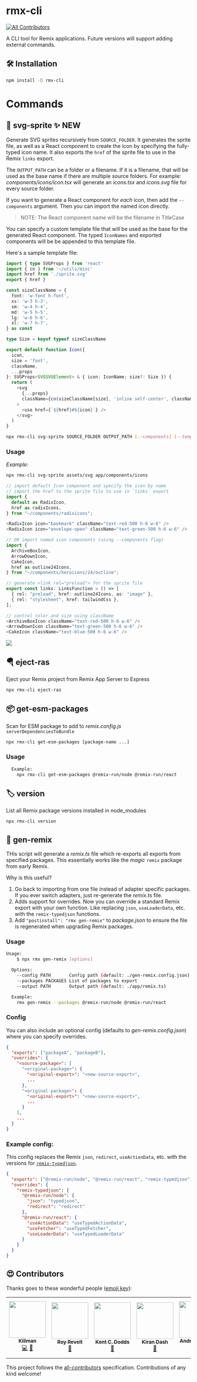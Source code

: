 # rmx-cli

<!-- ALL-CONTRIBUTORS-BADGE:START - Do not remove or modify this section -->
[![All Contributors](https://img.shields.io/badge/all_contributors-6-orange.svg?style=flat-square)](#contributors-)
<!-- ALL-CONTRIBUTORS-BADGE:END -->

A CLI tool for Remix applications. Future versions will support adding external
commands.

## 🛠 Installation

```bash
npm install -D rmx-cli
```

# Commands

## 🎁 svg-sprite ✨ NEW

Generate SVG sprites recursively from `SOURCE_FOLDER`. It generates the sprite file,
as well as a React component to create the icon by specifying the fully-typed icon name.
It also exports the `href` of the sprite file to use in the Remix `links` export.

The `OUTPUT_PATH` can be a folder or a filename. If it is a filename, that will be used
as the base name if there are multiple source folders. For example:
_components/icons/icon.tsx_ will generate an _icons.tsx_ and _icons.svg_ file for every
source folder.

If you want to generate a React component for _each_ icon, then add the `--components`
argument. Then you can import the named icon directly.

> NOTE: The React component name will be the filename in TitleCase

You can specify a custom template file that will be used as the base for the generated
React component. The typed `IconNames` and exported components will be be appended to this
template file.

Here's a sample template file:

```ts
import { type SVGProps } from 'react'
import { cn } from '~/utils/misc'
import href from './sprite.svg'
export { href }

const sizeClassName = {
  font: 'w-font h-font',
  xs: 'w-3 h-3',
  sm: 'w-4 h-4',
  md: 'w-5 h-5',
  lg: 'w-6 h-6',
  xl: 'w-7 h-7',
} as const

type Size = keyof typeof sizeClassName

export default function Icon({
  icon,
  size = 'font',
  className,
  ...props
}: SVGProps<SVGSVGElement> & { icon: IconName; size?: Size }) {
  return (
    <svg
      {...props}
      className={cn(sizeClassName[size], 'inline self-center', className)}
    >
      <use href={`${href}#${icon}`} />
    </svg>
  )
}
```

```bash
npx rmx-cli svg-sprite SOURCE_FOLDER OUTPUT_PATH [--components] [--template=TEMPLATE_FILE]
```

### Usage

_Example:_

```bash
npx rmx-cli svg-sprite assets/svg app/components/icons
```

```ts
// import default Icon component and specify the icon by name
// import the href to the sprite file to use in `links` export
import {
  default as RadixIcon,
  href as radixIcons,
} from "~/components/radixicons";

<RadixIcon icon="bookmark" className="text-red-500 h-6 w-6" />
<RadixIcon icon="envelope-open" className="text-green-500 h-6 w-6" />

// OR import named icon components (using --components flag)
import {
  ArchiveBoxIcon,
  ArrowDownIcon,
  CakeIcon,
  href as outline24Icons,
} from "~/components/heroicons/24/outline";

// generate <link rel="preload"> for the sprite file
export const links: LinksFunction = () => [
  { rel: "preload", href: outline24Icons, as: "image" },
  { rel: "stylesheet", href: tailwindCss },
];

// control color and size using className
<ArchiveBoxIcon className="text-red-500 h-6 w-6" />
<ArrowDownIcon className="text-green-500 h-6 w-6" />
<CakeIcon className="text-blue-500 h-6 w-6" />
```

<img src="./images/svg-sprite.png" style="max-width:400px">

## 🪂 eject-ras

Eject your Remix project from Remix App Server to Express

```bash
npx rmx-cli eject-ras
```

## 📦 get-esm-packages

Scan for ESM package to add to _remix.config.js_ `serverDependenciesToBundle`

```bash
npx rmx-cli get-esm-packages [package-name ...]
```

### Usage

```bash
  Example:
    npx rmx-cli get-esm-packages @remix-run/node @remix-run/react
```

## 🏷️ version

List all Remix package versions installed in node_modules

```bash
npx rmx-cli version
```

## 🚀 gen-remix

THis script will generate a _remix.ts_ file which re-exports all exports
from specified packages. This essentially works like the _magic_ `remix`
package from early Remix.

Why is this useful?

1. Go back to importing from one file instead of adapter specific packages. If you ever switch adapters, just re-generate the _remix.ts_ file.
2. Adds support for overrides. Now you can override a standard Remix export with your own function. Like replacing `json`, `useLoaderData`, etc. with the `remix-typedjson` functions.
3. Add `"postinstall": "rmx gen-remix"` to _package.json_ to ensure the file is regenerated when upgrading Remix packages.

### Usage

```bash
Usage:
    $ npx rmx gen-remix [options]

  Options:
    --config PATH       Config path (default: ./gen-remix.config.json)
    --packages PACKAGES List of packages to export
    --output PATH       Output path (default: ./app/remix.ts)

  Example:
    rmx gen-remix --packages @remix-run/node @remix-run/react
```

### Config

You can also include an optional config (defaults to _gen-remix.config.json_) where you can specify overrides.

```json
{
  "exports": ["packageA", "packageB"],
  "overrides": {
    "<source-package>": [
      "<original-package>": {
        "<original-export>": "<new-source-export>",
        ...
      },
      "<original-package>": {
        "<original-export>": "<new-source-export>",
        ...
      }
    ],
    ...
  }
}
```

### Example config:

This config replaces the Remix `json`, `redirect`, `useActionData`, etc. with the versions for [`remix-typedjson`](https://github.com/kiliman/remix-typedjson).

```json
{
  "exports": ["@remix-run/node", "@remix-run/react", "remix-typedjson"],
  "overrides": {
    "remix-typedjson": {
      "@remix-run/node": {
        "json": "typedjson",
        "redirect": "redirect"
      },
      "@remix-run/react": {
        "useActionData": "useTypedActionData",
        "useFetcher": "useTypedFetcher",
        "useLoaderData": "useTypedLoaderData"
      }
    }
  }
}
```

## 😍 Contributors

Thanks goes to these wonderful people ([emoji key](https://allcontributors.org/docs/en/emoji-key)):

<!-- ALL-CONTRIBUTORS-LIST:START - Do not remove or modify this section -->
<!-- prettier-ignore-start -->
<!-- markdownlint-disable -->
<table>
  <tr>
    <td align="center"><a href="https://kiliman.dev/"><img src="https://avatars.githubusercontent.com/u/47168?v=4?s=100" width="100px;" alt=""/><br /><sub><b>Kiliman</b></sub></a><br /><a href="https://github.com/Kiliman/rmx-cli/commits?author=kiliman" title="Code">💻</a> <a href="https://github.com/Kiliman/rmx-cli/commits?author=kiliman" title="Documentation">📖</a></td>
    <td align="center"><a href="https://codsen.com/os/"><img src="https://avatars.githubusercontent.com/u/8344688?v=4?s=100" width="100px;" alt=""/><br /><sub><b>Roy Revelt</b></sub></a><br /><a href="https://github.com/Kiliman/rmx-cli/commits?author=revelt" title="Documentation">📖</a></td>
    <td align="center"><a href="https://kentcdodds.com/"><img src="https://avatars.githubusercontent.com/u/1500684?v=4?s=100" width="100px;" alt=""/><br /><sub><b>Kent C. Dodds</b></sub></a><br /><a href="https://github.com/Kiliman/rmx-cli/commits?author=kentcdodds" title="Documentation">📖</a></td>
    <td align="center"><a href="http://bgwebagency.in/"><img src="https://avatars.githubusercontent.com/u/13310363?v=4?s=100" width="100px;" alt=""/><br /><sub><b>Kiran Dash</b></sub></a><br /><a href="https://github.com/Kiliman/rmx-cli/commits?author=kirandash" title="Documentation">📖</a></td>
    <td align="center"><a href="https://github.com/andrewcohen"><img src="https://avatars.githubusercontent.com/u/1016046?v=4?s=100" width="100px;" alt=""/><br /><sub><b>Andrew Cohen</b></sub></a><br /><a href="https://github.com/Kiliman/rmx-cli/commits?author=andrewcohen" title="Code">💻</a></td>
    <td align="center"><a href="https://github.com/courdek"><img src="https://avatars.githubusercontent.com/u/319738?v=4?s=100" width="100px;" alt=""/><br /><sub><b>Andrew Coppola</b></sub></a><br /><a href="https://github.com/Kiliman/rmx-cli/commits?author=courdek" title="Code">💻</a></td>
  </tr>
</table>

<!-- markdownlint-restore -->
<!-- prettier-ignore-end -->

<!-- ALL-CONTRIBUTORS-LIST:END -->

This project follows the [all-contributors](https://github.com/all-contributors/all-contributors) specification. Contributions of any kind welcome!
